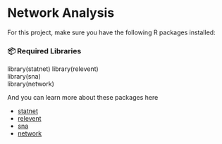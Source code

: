 # Network Analysis


For this project, make sure you have the following R packages installed:

### 📦 **Required Libraries**

library(statnet) 
library(relevent)   
library(sna)  
library(network)  

And you can learn more about these packages here

- [statnet](https://statnet.org/packages/)
- [relevent](https://cran.r-project.org/web/packages/relevent/relevent.pdf)  
- [sna](https://cran.r-project.org/web/packages/sna/sna.pdf)  
- [network](https://cran.r-project.org/web/packages/network/vignettes/networkVignette.pdf)  
